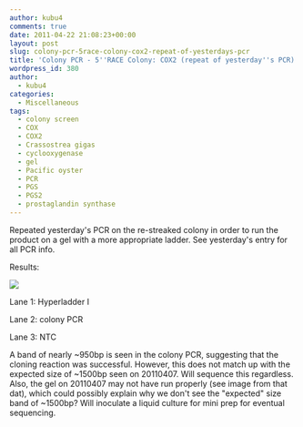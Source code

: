 ```yaml
---
author: kubu4
comments: true
date: 2011-04-22 21:08:23+00:00
layout: post
slug: colony-pcr-5race-colony-cox2-repeat-of-yesterdays-pcr
title: 'Colony PCR - 5''RACE Colony: COX2 (repeat of yesterday''s PCR)'
wordpress_id: 380
author:
  - kubu4
categories:
  - Miscellaneous
tags:
  - colony screen
  - COX
  - COX2
  - Crassostrea gigas
  - cyclooxygenase
  - gel
  - Pacific oyster
  - PCR
  - PGS
  - PGS2
  - prostaglandin synthase
---
```


Repeated yesterday's PCR on the re-streaked colony in order to run the product on a gel with a more appropriate ladder. See yesterday's entry for all PCR info.

Results:

![](http://eagle.fish.washington.edu/Arabidopsis/20110425-01%20Gel.jpg)

Lane 1: Hyperladder I

Lane 2: colony PCR

Lane 3: NTC

A band of nearly ~950bp is seen in the colony PCR, suggesting that the cloning reaction was successful. However, this does not match up with the expected size of ~1500bp seen on 20110407. Will sequence this regardless. Also, the gel on 20110407 may not have run properly (see image from that dat), which could possibly explain why we don't see the "expected" size band of ~1500bp? Will inoculate a liquid culture for mini prep for eventual sequencing.
